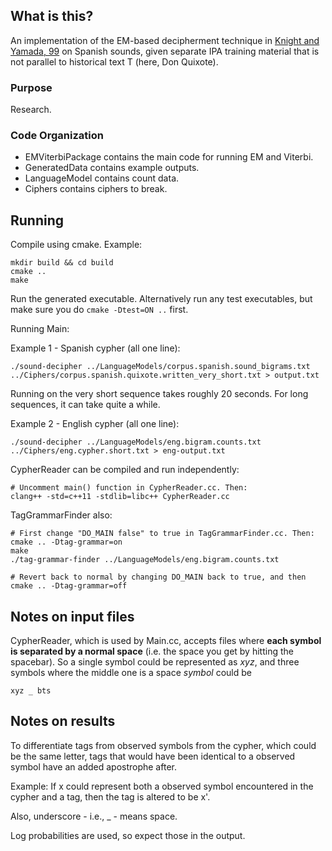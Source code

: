## What is this?
An implementation of the EM-based decipherment technique in [Knight and Yamada,
99](http://www.aclweb.org/anthology/W/W99/W99-0906.pdf) on Spanish sounds, given
separate IPA training material that is not parallel to historical text T (here,
Don Quixote).

### Purpose
Research. 

### Code Organization
- EMViterbiPackage contains the main code for running EM and Viterbi.
- GeneratedData contains example outputs.
- LanguageModel contains count data.
- Ciphers contains ciphers to break.

## Running
Compile using cmake. Example:

    mkdir build && cd build
    cmake ..
    make

Run the generated executable. Alternatively run any test executables, but make
sure you do `cmake -Dtest=ON ..` first.

Running Main:

  Example 1 - Spanish cypher (all one line):

    ./sound-decipher ../LanguageModels/corpus.spanish.sound_bigrams.txt
    ../Ciphers/corpus.spanish.quixote.written_very_short.txt > output.txt

  Running on the very short sequence takes roughly 20 seconds. For long
  sequences, it can take quite a while.

  Example 2 - English cypher (all one line):

    ./sound-decipher ../LanguageModels/eng.bigram.counts.txt
    ../Ciphers/eng.cypher.short.txt > eng-output.txt

CypherReader can be compiled and run independently:

    # Uncomment main() function in CypherReader.cc. Then:
    clang++ -std=c++11 -stdlib=libc++ CypherReader.cc

TagGrammarFinder also:

    # First change "DO_MAIN false" to true in TagGrammarFinder.cc. Then:
    cmake .. -Dtag-grammar=on
    make
    ./tag-grammar-finder ../LanguageModels/eng.bigram.counts.txt

    # Revert back to normal by changing DO_MAIN back to true, and then
    cmake .. -Dtag-grammar=off

## Notes on input files
CypherReader, which is used by Main.cc, accepts files where **each
symbol is separated by a normal space** (i.e. the space you
get by hitting the spacebar). So a single symbol could be represented as *xyz*,
and three symbols where the middle one is a space *symbol* could be

    xyz _ bts

## Notes on results
To differentiate tags from observed symbols from the cypher, which could be the
same letter, tags that would have been identical to a observed symbol have an
added apostrophe after.

Example: If x could represent both a observed symbol encountered in the cypher
and a tag, then the tag is altered to be x'.

Also, underscore - i.e., _ - means space.

Log probabilities are used, so expect those in the output. 
